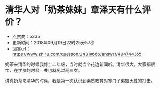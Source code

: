 # 清华人对「奶茶妹妹」章泽天有什么评价？
- 点赞数：5335
- 更新时间：2018年09月19日22时25分57秒
- 回答url：https://www.zhihu.com/question/24310666/answer/494744355
<body>
 <p data-pid="GfX19mnm">奶茶来清华的时候我博士二年级，当时就当个花边新闻听。清华很大，大家都很忙，在学校的时候一共也就见过两三次。</p>
 <p data-pid="ebLdpiNh">讲真奶茶来清华的时候，我是第一次认识到素质教育对寒门子弟毁灭性的打击。</p>
</body>